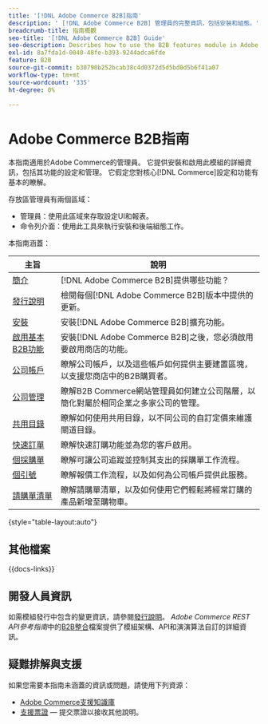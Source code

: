 ```yaml
---
title: '[!DNL Adobe Commerce B2B]指南'
description: ' [!DNL Adobe Commerce B2B] 管理員的完整資訊，包括安裝和組態。'
breadcrumb-title: 指南概觀
seo-title: '[!DNL Adobe Commerce B2B] Guide'
seo-description: Describes how to use the B2B features module in Adobe Commerce.
exl-id: 8a7fda1d-0040-48fe-b393-9244adca6fde
feature: B2B
source-git-commit: b30790b252bcab38c4d0372d5d5bd0d5b6f41a07
workflow-type: tm+mt
source-wordcount: '335'
ht-degree: 0%

---
```


# Adobe Commerce B2B指南

本指南適用於Adobe Commerce的管理員。 它提供安裝和啟用此模組的詳細資訊，包括其功能的設定和管理。 它假定您對核心[!DNL Commerce]設定和功能有基本的瞭解。

存放區管理員有兩個區域：

- 管理員：使用此區域來存取設定UI和報表。
- 命令列介面：使用此工具來執行安裝和後端組態工作。

本指南涵蓋：

| 主旨 | 說明 |
| ------- | ----------- |
| [簡介](introduction.md) | [!DNL Adobe Commerce B2B]提供哪些功能？ |
| [發行說明](release-notes.md) | 檢閱每個[!DNL Adobe Commerce B2B]版本中提供的更新。 |
| [安裝](install.md) | 安裝[!DNL Adobe Commerce B2B]擴充功能。 |
| [啟用基本B2B功能](enable-basic-features.md) | 安裝[!DNL Adobe Commerce B2B]之後，您必須啟用要啟用商店的功能。 |
| [公司帳戶](account-companies.md) | 瞭解公司帳戶，以及這些帳戶如何提供主要建置區塊，以支援您商店中的B2B購買者。 |
| [公司管理](manage-companies.md) | 瞭解B2B Commerce網站管理員如何建立公司階層，以簡化對屬於相同企業之多家公司的管理。 |
| [共用目錄](catalog-shared.md) | 瞭解如何使用共用目錄，以不同公司的自訂定價來維護閘道目錄。 |
| [快速訂單](quick-order.md) | 瞭解快速訂購功能並為您的客戶啟用。 |
| [個採購單](purchase-order-flow.md) | 瞭解可讓公司追蹤並控制其支出的採購單工作流程。 |
| [個引號](quotes.md) | 瞭解報價工作流程，以及如何為公司帳戶提供此服務。 |
| [請購單清單](requisition-lists.md) | 瞭解請購單清單，以及如何使用它們輕鬆將經常訂購的產品新增至購物車。 |

{style="table-layout:auto"}

## 其他檔案

{{docs-links}}

## 開發人員資訊

如需模組發行中包含的變更資訊，請參閱[發行說明](release-notes.md)。 _Adobe Commerce REST API參考指南_&#x200B;中的[B2B整合](https://developer.adobe.com/commerce/webapi/rest/b2b/)檔案提供了模組架構、API和演演算法自訂的詳細資訊。

## 疑難排解與支援

如果您需要本指南未涵蓋的資訊或問題，請使用下列資源：

- [Adobe Commerce支援知識庫](https://experienceleague.adobe.com/docs/commerce-knowledge-base/kb/overview.html)
- [支援票證](https://experienceleague.adobe.com/docs/commerce-knowledge-base/kb/help-center-guide/magento-help-center-user-guide.html#submit-ticket) — 提交票證以接收其他說明。
